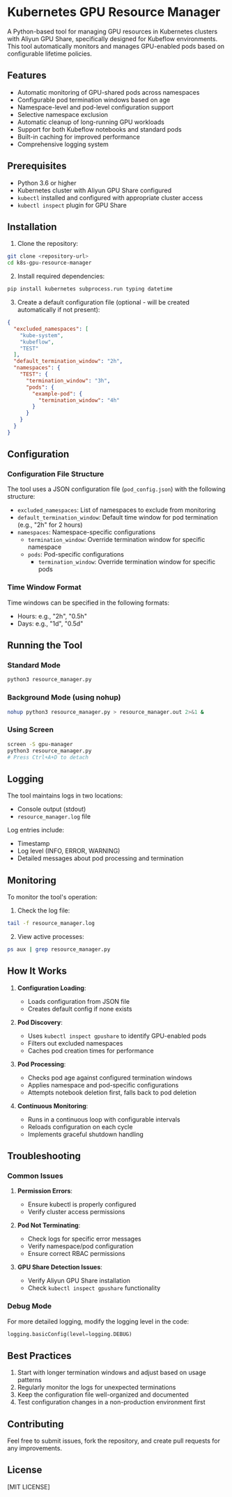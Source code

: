 # Kubernetes GPU Resource Manager

A Python-based tool for managing GPU resources in Kubernetes clusters with Aliyun GPU Share, specifically designed for Kubeflow environments. This tool automatically monitors and manages GPU-enabled pods based on configurable lifetime policies.

## Features

- Automatic monitoring of GPU-shared pods across namespaces
- Configurable pod termination windows based on age
- Namespace-level and pod-level configuration support
- Selective namespace exclusion
- Automatic cleanup of long-running GPU workloads
- Support for both Kubeflow notebooks and standard pods
- Built-in caching for improved performance
- Comprehensive logging system

## Prerequisites

- Python 3.6 or higher
- Kubernetes cluster with Aliyun GPU Share configured
- `kubectl` installed and configured with appropriate cluster access
- `kubectl inspect` plugin for GPU Share

## Installation

1. Clone the repository:
```bash
git clone <repository-url>
cd k8s-gpu-resource-manager
```

2. Install required dependencies:
```bash
pip install kubernetes subprocess.run typing datetime
```

3. Create a default configuration file (optional - will be created automatically if not present):
```json
{
  "excluded_namespaces": [
    "kube-system",
    "kubeflow",
    "TEST"
  ],
  "default_termination_window": "2h",
  "namespaces": {
    "TEST": {
      "termination_window": "3h",
      "pods": {
        "example-pod": {
          "termination_window": "4h"
        }
      }
    }
  }
}
```

## Configuration

### Configuration File Structure

The tool uses a JSON configuration file (`pod_config.json`) with the following structure:

- `excluded_namespaces`: List of namespaces to exclude from monitoring
- `default_termination_window`: Default time window for pod termination (e.g., "2h" for 2 hours)
- `namespaces`: Namespace-specific configurations
  - `termination_window`: Override termination window for specific namespace
  - `pods`: Pod-specific configurations
    - `termination_window`: Override termination window for specific pods

### Time Window Format

Time windows can be specified in the following formats:
- Hours: e.g., "2h", "0.5h"
- Days: e.g., "1d", "0.5d"

## Running the Tool

### Standard Mode
```bash
python3 resource_manager.py
```

### Background Mode (using nohup)
```bash
nohup python3 resource_manager.py > resource_manager.out 2>&1 &
```

### Using Screen
```bash
screen -S gpu-manager
python3 resource_manager.py
# Press Ctrl+A+D to detach
```

## Logging

The tool maintains logs in two locations:
- Console output (stdout)
- `resource_manager.log` file

Log entries include:
- Timestamp
- Log level (INFO, ERROR, WARNING)
- Detailed messages about pod processing and termination

## Monitoring

To monitor the tool's operation:

1. Check the log file:
```bash
tail -f resource_manager.log
```

2. View active processes:
```bash
ps aux | grep resource_manager.py
```

## How It Works

1. **Configuration Loading**:
   - Loads configuration from JSON file
   - Creates default config if none exists

2. **Pod Discovery**:
   - Uses `kubectl inspect gpushare` to identify GPU-enabled pods
   - Filters out excluded namespaces
   - Caches pod creation times for performance

3. **Pod Processing**:
   - Checks pod age against configured termination windows
   - Applies namespace and pod-specific configurations
   - Attempts notebook deletion first, falls back to pod deletion

4. **Continuous Monitoring**:
   - Runs in a continuous loop with configurable intervals
   - Reloads configuration on each cycle
   - Implements graceful shutdown handling

## Troubleshooting

### Common Issues

1. **Permission Errors**:
   - Ensure kubectl is properly configured
   - Verify cluster access permissions

2. **Pod Not Terminating**:
   - Check logs for specific error messages
   - Verify namespace/pod configuration
   - Ensure correct RBAC permissions

3. **GPU Share Detection Issues**:
   - Verify Aliyun GPU Share installation
   - Check `kubectl inspect gpushare` functionality

### Debug Mode

For more detailed logging, modify the logging level in the code:
```python
logging.basicConfig(level=logging.DEBUG)
```

## Best Practices

1. Start with longer termination windows and adjust based on usage patterns
2. Regularly monitor the logs for unexpected terminations
3. Keep the configuration file well-organized and documented
4. Test configuration changes in a non-production environment first

## Contributing

Feel free to submit issues, fork the repository, and create pull requests for any improvements.

## License

[MIT LICENSE]
